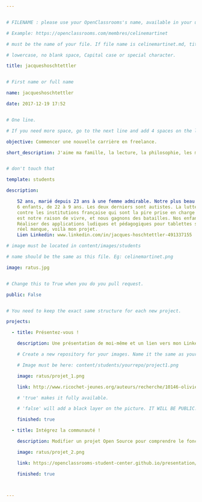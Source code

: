 ```yaml
---


# FILENAME : please use your OpenClassrooms's name, available in your url.

# Example: https://openclassrooms.com/membres/celinemartinet

# must be the name of your file. If file name is celinemartinet.md, title is celinemartinet.

# lowercase, no blank space, Capital case or special character.

title: jacqueshoschtettler


# First name or full name

name: jacqueshoschtettler

date: 2017-12-19 17:52


# One line.

# If you need more space, go to the next line and add 4 spaces on the left, as in 'description'.

objective: Commencer une nouvelle carrière en freelance.

short_description: J'aime ma famille, la lecture, la philosophie, les mathématiques, les Beatles et les éléphants.


# don't touch that

template: students

description:

    52 ans, marié depuis 23 ans à une femme admirable. Notre plus beau projet commun : notre famille.
    6 enfants, de 22 à 9 ans. Les deux derniers sont autistes. La lutte contre leur handicap et
    contre les institutions française qui sont la pire prise en charge du handicap du monde occidental
    est notre raison de vivre, et nous gagnons des batailles. Nos enfants progressent.
    Réaliser des applications ludiques et pédagogiques pour tablettes sous Android, là où il y a un 
    réel manque, voilà mon projet.
    Lien Linkedin: www.linkedin.com/in/jacques-hoschtettler-491337155

# image must be located in content/images/students

# name should be the same as this file. Eg: celinemartinet.png

image: ratus.jpg


# Change this to True when you do you pull request.

public: False


# You need to keep the exact same structure for each new project.

projects:

  - title: Présentez-vous !

    description: Une présentation de moi-même et un lien vers mon LinkedIn.

    # Create a new repository for your images. Name it the same as your nickname and profile picture.

    # Image must be here: content/students/yourrepo/project1.png

    image: ratus/projet_1.png

    link: http://www.ricochet-jeunes.org/auteurs/recherche/10146-olivier-vogel

    # 'true' makes it fully available.

    # 'false' will add a black layer on the picture. IT WILL BE PUBLIC!

    finished: true

  - title: Intégrez la communauté !

    description: Modifier un projet Open Source pour comprendre le fonctionnement de Git, de Github et des pull requests. 

    image: ratus/projet_2.png

    link: https://openclassrooms-student-center.github.io/presentation/students/ratus.html

    finished: true

 

---
```

